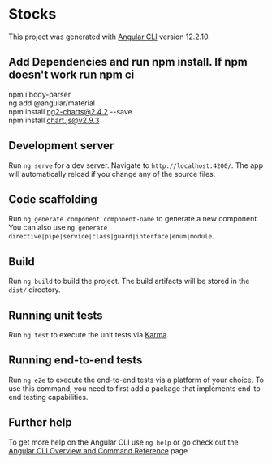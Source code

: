 # Stocks

This project was generated with [Angular CLI](https://github.com/angular/angular-cli) version 12.2.10.

## Add Dependencies and run npm install. If npm doesn't work run npm ci 

 npm i body-parser
 </br>
 ng add @angular/material
 </br>
 npm install ng2-charts@2.4.2 --save
 </br>
 npm install chart.js@v2.9.3
 
## Development server

Run `ng serve` for a dev server. Navigate to `http://localhost:4200/`. The app will automatically reload if you change any of the source files.

## Code scaffolding

Run `ng generate component component-name` to generate a new component. You can also use `ng generate directive|pipe|service|class|guard|interface|enum|module`.

## Build

Run `ng build` to build the project. The build artifacts will be stored in the `dist/` directory.

## Running unit tests

Run `ng test` to execute the unit tests via [Karma](https://karma-runner.github.io).

## Running end-to-end tests

Run `ng e2e` to execute the end-to-end tests via a platform of your choice. To use this command, you need to first add a package that implements end-to-end testing capabilities.

## Further help

To get more help on the Angular CLI use `ng help` or go check out the [Angular CLI Overview and Command Reference](https://angular.io/cli) page.
